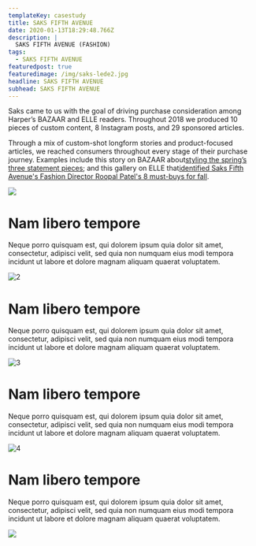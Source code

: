 ```yaml
---
templateKey: casestudy
title: SAKS FIFTH AVENUE
date: 2020-01-13T18:29:48.766Z
description: |
  SAKS FIFTH AVENUE (FASHION)
tags:
  - SAKS FIFTH AVENUE
featuredpost: true
featuredimage: /img/saks-lede2.jpg
headline: SAKS FIFTH AVENUE
subhead: SAKS FIFTH AVENUE
---
```

Saks came to us with the goal of driving purchase consideration among Harper’s BAZAAR and ELLE readers. Throughout 2018 we produced 10 pieces of custom content, 8 Instagram posts, and 29 sponsored articles.

Through a mix of custom-shot longform stories and product-focused articles, we reached consumers throughout every stage of their purchase journey. Examples include this story on BAZAAR about[styling the spring’s three statement pieces](https://www.harpersbazaar.com/fashion/trends/a19607665/the-runway-buy-3-statement-pieces-and-how-to-wear-them/); and this gallery on ELLE that[identified Saks Fifth Avenue's Fashion Director Roopal Patel's 8 must-buys for fall](https://www.elle.com/fashion/g22813263/what-to-buy-fall-2018/).

![](/img/layer-16.jpg)

# **N**am libero tempore

Neque porro quisquam est, qui dolorem ipsum quia dolor sit amet, consectetur, adipisci velit, sed quia non numquam eius modi tempora incidunt ut labore et dolore magnam aliquam quaerat voluptatem.





![](/img/layer-15.jpg "2")

# **N**am libero tempore

Neque porro quisquam est, qui dolorem ipsum quia dolor sit amet, consectetur, adipisci velit, sed quia non numquam eius modi tempora incidunt ut labore et dolore magnam aliquam quaerat voluptatem.





![](/img/group-1.jpg "3")

# **N**am libero tempore

Neque porro quisquam est, qui dolorem ipsum quia dolor sit amet, consectetur, adipisci velit, sed quia non numquam eius modi tempora incidunt ut labore et dolore magnam aliquam quaerat voluptatem.

![](/img/group-2.jpg "4")

# **N**am libero tempore

Neque porro quisquam est, qui dolorem ipsum quia dolor sit amet, consectetur, adipisci velit, sed quia non numquam eius modi tempora incidunt ut labore et dolore magnam aliquam quaerat voluptatem.

![]( "5")
